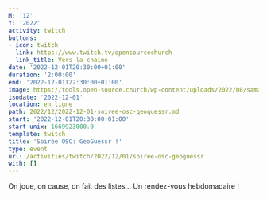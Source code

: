 ```yaml
---
M: '12'
Y: '2022'
activity: twitch
buttons:
- icon: twitch
  link: https://www.twitch.tv/opensourcechurch
  link_title: Vers la chaine
date: '2022-12-01T20:30:00+01:00'
duration: '2:00:00'
end: '2022-12-01T22:30:00+01:00'
image: https://tools.open-source.church/wp-content/uploads/2022/08/samantha-gades-LA6XfeVI5_c-unsplash-scaled.jpg
isodate: '2022-12-01'
location: en ligne
path: 2022/12/2022-12-01-soiree-osc-geoguessr.md
start: '2022-12-01T20:30:00+01:00'
start-unix: 1669923000.0
template: twitch
title: 'Soirée OSC: GeoGuessr !'
type: event
url: /activities/twitch/2022/12/01/soiree-osc-geoguessr
with: []
---
```

On joue, on cause, on fait des listes... Un rendez-vous hebdomadaire !